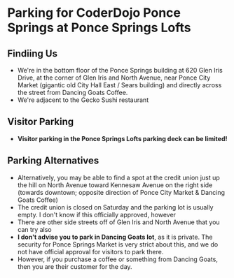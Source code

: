 # Parking for CoderDojo Ponce Springs at Ponce Springs Lofts

## Findiing Us
* We're in the bottom floor of the Ponce Springs building at 620 Glen Iris Drive, at the corner of Glen Iris 
and North Avenue, near Ponce City Market (gigantic old City Hall East / Sears building) and directly across the
street from Dancing Goats Coffee. 
* We're adjacent to the Gecko Sushi restaurant

## Visitor Parking

* **Visitor parking in the Ponce Springs Lofts parking deck can be limited!**

## Parking Alternatives

* Alternatively, you may be able to find a spot at the credit union 
just up the hill on North Avenue toward Kennesaw Avenue on the right side 
(towards downtown; opposite direction of Ponce City Market & Dancing Goats Coffee)
 * The credit union is closed on Saturday and the parking lot is usually empty. 
I don't know if this officially approved, however
* There are other side streets off of Glen Iris and North Avenue that you can try also
* **I don't advise you to park in Dancing Goats lot**, as it is private. The security for Ponce Springs Market is 
very strict about this, and we do not have official approval for visitors to park there.
 * However, if you purchase a coffee or something from Dancing Goats, then you are their customer for the day.
